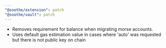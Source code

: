 ```yaml
---
"@soothe/extension": patch
"@soothe/vault": patch
---
```


- Removes requirement for balance when migrating morse accounts.
- Uses default gas estimation value in cases where 'auto' was requested but there is not public key on chain
